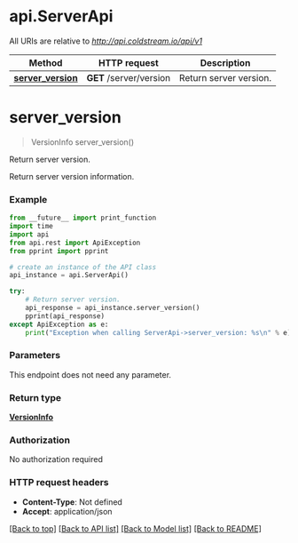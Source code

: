 # api.ServerApi

All URIs are relative to *http://api.coldstream.io/api/v1*

Method | HTTP request | Description
------------- | ------------- | -------------
[**server_version**](ServerApi.md#server_version) | **GET** /server/version | Return server version.


# **server_version**
> VersionInfo server_version()

Return server version.

Return server version information.

### Example 
```python
from __future__ import print_function
import time
import api
from api.rest import ApiException
from pprint import pprint

# create an instance of the API class
api_instance = api.ServerApi()

try: 
    # Return server version.
    api_response = api_instance.server_version()
    pprint(api_response)
except ApiException as e:
    print("Exception when calling ServerApi->server_version: %s\n" % e)
```

### Parameters
This endpoint does not need any parameter.

### Return type

[**VersionInfo**](VersionInfo.md)

### Authorization

No authorization required

### HTTP request headers

 - **Content-Type**: Not defined
 - **Accept**: application/json

[[Back to top]](#) [[Back to API list]](../README.md#documentation-for-api-endpoints) [[Back to Model list]](../README.md#documentation-for-models) [[Back to README]](../README.md)

